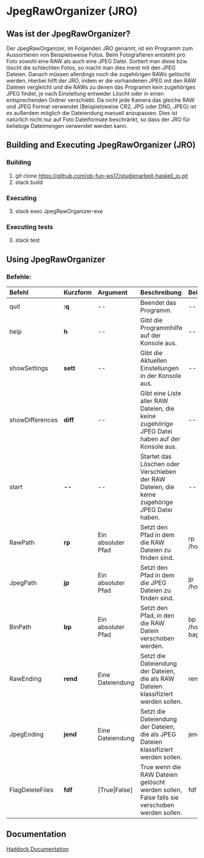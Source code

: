 # JpegRawOrganizer (JRO)
## Was ist der JpegRawOrganizer?
Der JpegRawOrganizer, im Folgenden JRO genannt, ist ein Programm zum Aussortieren von Beispielsweise Fotos. Beim Fotografieren entsteht pro Foto sowohl eine RAW als auch eine JPEG Datei. Sortiert man diese bzw. löscht die schlechten Fotos, so macht man dies meist mit den JPEG Dateien. Danach müssen allerdings noch die zugehörigen RAWs gelöscht werden. Hierbei hilft der JRO, indem er die vorhandenen JPEG mit den RAW Dateien vergleicht und die RAWs zu denen das Programm kein zugehöriges JPEG findet, je nach Einstellung entweder Löscht oder in einen entsprechenden Ordner verschiebt. Da nicht jede Kamera das gleiche RAW und JPEG Format verwendet (Beispielsweise CR2, JPG oder DNG, JPEG) ist es außerdem möglich die Dateiendung manuell anzupassen. Dies ist natürlich nicht nur auf Foto Dateiformate beschränkt, so dass der JRO für beliebige Dateimengen verwendet werden kann.

## Building and Executing JpegRawOrganizer (JRO)
### Building 
 1. git clone https://github.com/ob-fun-ws17/studienarbeit-haskell_io.git
 2. stack build
### Executing
 3. stack exec JpegRawOrganizer-exe <br>
### Executing tests
 3. stack test
 
## Using JpegRawOrganizer
### Befehle:


|Befehl|Kurzform|Argument|Beschreibung|Beispiel|
|:------|:------|:-----------|:-----|:-----|
|quit |**:q**|--|Beendet das Programm.|--|
|help |**h**|--|Gibt die Programmhilfe auf der Konsole aus.|--|
|showSettings |**sett**|--|Gibt die Aktuellen Einstellungen in der Konsole aus.|--|
|showDifferences |**diff**|--|Gibt eine Liste aller RAW Dateien, die keine zugehörige JPEG Datei haben auf der Konsole aus.|--|
|start |**--**|--|Startet das Löschen oder Verschieben der RAW Dateien, die keine zugehörige JPEG Datei haben.|--|
|RawPath |**rp**|Ein absoluter Pfad|Setzt den Pfad in dem die RAW Dateien zu finden sind.|rp /home/img/raws|
|JpegPath |**jp**|Ein absoluter Pfad|Setzt den Pfad in dem die JPEG Dateien zu finden sind.|jp /home/img/jpegs/|
|BinPath |**bp**|Ein absoluter Pfad|Setzt den Pfad, in den die RAW Datein verschoben werden.|bp /home/img/trash bag|
|RawEnding |**rend**|Eine Dateiendung|Setzt die Dateiendung der Dateien, die als RAW Dateien klassifiziert werden sollen.|rend .CR2|
|JpegEnding |**jend**|Eine Dateiendung|Setzt die Dateiendung der Dateien, die als JPEG Dateien klassifiziert werden sollen.|jend jpg|
|FlagDeleteFiles |**fdf**|[True\|False]|True wenn die RAW Dateien gelöscht werden sollen, False falls sie verschoben werden sollen.|fdf False|


  
    
    


## Documentation
[Haddock Documentation](./haddock/index.html)
